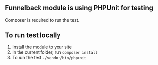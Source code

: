 ## Funnelback module is using PHPUnit for testing
Composer is required to run the test.

## To run test locally
1. Install the module to your site
2. In the current folder, run `composer install`
3. To run the test `./vendor/bin/phpunit`
